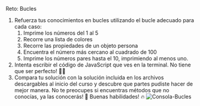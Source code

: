 Reto: Bucles
1. Refuerza tus conocimientos en bucles utilizando el bucle adecuado para cada caso:
    1. Imprime los números del 1 al 5
    2. Recorre una lista de colores
    3. Recorre las propiedades de un objeto persona
    4. Encuentra el número más cercano al cuadrado de 100
    5. Imprime los números pares hasta el 10, imprimiendo al menos uno.
2. Intenta escribir el código de JavaScript que ves en la terminal. No tiene que ser perfecto! 🧑‍💻
3. Compara tu solución con la solución incluida en los archivos descargables al inicio del curso y descubre que partes pudiste hacer de mejor manera. No te preocupes si encuentras métodos que no conocías, ya las conocerás! 🙌 Buenas habilidades! 🔥
![Consola-Bucles](https://github.com/ivnmelendez/Practicas-AcademiaX/assets/87046117/2e6c1e84-aa4c-402a-be43-9e947f234ccb)
